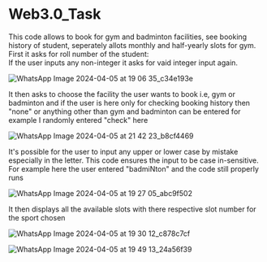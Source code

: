 # Web3.0_Task
This code allows to book for gym and badminton facilities, see booking history of student, seperately allots monthly and half-yearly slots for gym.<br>
First it asks for roll number of the student:<br>
If the user inputs any non-integer it asks for vaid integer input again.<br>

![WhatsApp Image 2024-04-05 at 19 06 35_c34e193e](https://github.com/koushiksoma66/Web3.0_Task/assets/166048906/8e654789-9b03-47bf-9643-4b4d0074fd93)

It then asks to choose the facility the user wants to book i.e, gym or badminton and if the user is here only for checking booking history then "none" or anything other than gym and badminton can be entered for example I randomly entered "check" here<br>

![WhatsApp Image 2024-04-05 at 21 42 23_b8cf4469](https://github.com/koushiksoma66/Web3.0_Task/assets/166048906/3d56eef4-a18f-4d4f-8d21-45fda692606c)

It's possible for the user to input any upper or lower case by mistake especially in the letter. This code ensures the input to be case in-sensitive. For example here the user entered "badmiNton" and the code still properly runs

![WhatsApp Image 2024-04-05 at 19 27 05_abc9f502](https://github.com/koushiksoma66/Web3.0_Task/assets/166048906/67547a38-1568-4cd3-812d-0e07d761a73b)

It then displays all the available slots with there respective slot number for the sport chosen

![WhatsApp Image 2024-04-05 at 19 30 12_c878c7cf](https://github.com/koushiksoma66/Web3.0_Task/assets/166048906/7f20630b-4c7f-489e-a696-67290eee3ee0)

![WhatsApp Image 2024-04-05 at 19 49 13_24a56f39](https://github.com/koushiksoma66/Web3.0_Task/assets/166048906/dff69a89-e6af-49e7-9a1a-18a473f370d1)


